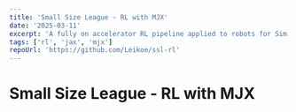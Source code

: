 ```yaml
---
title: 'Small Size League - RL with MJX'
date: '2025-03-11'
excerpt: 'A fully on accelerator RL pipeline applied to robots for Sim to Real transfer.'
tags: ['rl', 'jax', 'mjx']
repoUrl: 'https://github.com/Leikoe/ssl-rl'
---
```


# Small Size League - RL with MJX
